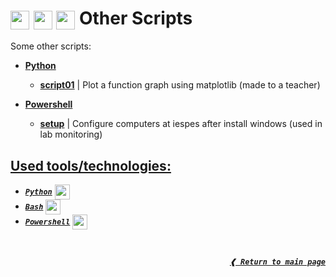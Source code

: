 <h1>
  <img height="30px" align="center"  src="https://cdn.jsdelivr.net/gh/devicons/devicon/icons/python/python-original.svg"/>
  <img height="30px" align="center"  src="https://cdn.jsdelivr.net/gh/devicons/devicon/icons/bash/bash-original.svg"/>
  <img height="30px" align="center"  src="https://docs.microsoft.com/en-us/powershell/media/index/powershell_128.svg"/>
  <b> Other Scripts </b>
</h1>

Some other scripts:

- [**Python**]

  - [**script01**] | Plot a function graph using matplotlib (made to a teacher)

- [**Powershell**]
  - [**setup**] | Configure computers at iespes after install windows (used in
    lab monitoring)

## [**Used tools/technologies:**](#used-toolstechnologies)

- [**_`Python`_**] [<img height="24px" align="center" src="https://cdn.jsdelivr.net/gh/devicons/devicon/icons/matlab/matlab-original.svg"/>]
- [**_`Bash`_**] [<img height="24px" align="center" src="https://cdn.jsdelivr.net/gh/devicons/devicon/icons/bash/bash-original.svg"/>]
- [**_`Powershell`_**] [<img height="24px" align="center" src="https://docs.microsoft.com/en-us/powershell/media/index/powershell_128.svg"/>]

<br>

<div align="right">

[**_`❰ Return to main page`_**](https://github.com/dreisss/iespes-extra)

<div>

[**_`scripts`_**]: https://www.mathworks.com/products/matlab.html
[<img height="24px" align="center" src="https://cdn.jsdelivr.net/gh/devicons/devicon/icons/matlab/matlab-original.svg"/>]: https://www.mathworks.com/products/matlab.html
[**python**]: ./python
[**powershell**]: ./powershell
[**script01**]: ./python/script01.py
[**setup**]: ./powershell/setup.ps1
[**_`python`_**]: https://www.python.org
[**_`bash`_**]: https://www.gnu.org/software/bash/
[**_`powershell`_**]: https://docs.microsoft.com/en-us/powershell/
[<img height="24px" align="center" src="https://cdn.jsdelivr.net/gh/devicons/devicon/icons/python/python-original.svg"/>]: https://www.python.org
[<img height="24px" align="center" src="https://cdn.jsdelivr.net/gh/devicons/devicon/icons/bash/bash-original.svg"/>]: https://www.gnu.org/software/bash/
[<img height="24px" align="center" src="https://docs.microsoft.com/en-us/powershell/media/index/powershell_128.svg"/>]: https://docs.microsoft.com/en-us/powershell/
